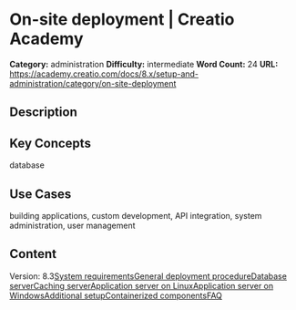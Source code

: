 # On-site deployment | Creatio Academy

**Category:** administration **Difficulty:** intermediate **Word Count:** 24
**URL:**
https://academy.creatio.com/docs/8.x/setup-and-administration/category/on-site-deployment

## Description

## Key Concepts

database

## Use Cases

building applications, custom development, API integration, system
administration, user management

## Content

Version:
8.3[System requirements](/docs/8.x/setup-and-administration/category/system-requirements)[General deployment procedure](/docs/8.x/setup-and-administration/on-site-deployment/general-creatio-deployment-procedure)[Database server](/docs/8.x/setup-and-administration/category/database-server)[Caching server](/docs/8.x/setup-and-administration/category/caching-server)[Application server on Linux](/docs/8.x/setup-and-administration/category/application-server-on-linux)[Application server on Windows](/docs/8.x/setup-and-administration/category/application-server-on-windows)[Additional setup](/docs/8.x/setup-and-administration/category/additional-setup)[Сontainerized components](/docs/8.x/setup-and-administration/category/сontainerized-components)[FAQ](/docs/8.x/setup-and-administration/category/faq)
